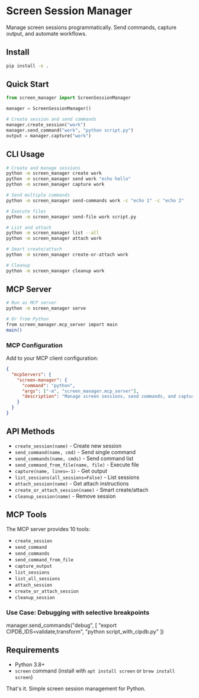 <!-- ---
!-- Timestamp: 2025-08-30 09:30:31
!-- Author: ywatanabe
!-- File: /home/ywatanabe/proj/screen-manager/README.md
!-- --- -->

# Screen Session Manager

Manage screen sessions programmatically. Send commands, capture output, and automate workflows.

## Install

```bash
pip install -e .
```

## Quick Start

```python
from screen_manager import ScreenSessionManager

manager = ScreenSessionManager()

# Create session and send commands
manager.create_session("work")
manager.send_command("work", "python script.py")
output = manager.capture("work")
```

## CLI Usage

```bash
# Create and manage sessions  
python -m screen_manager create work
python -m screen_manager send work "echo hello"
python -m screen_manager capture work

# Send multiple commands
python -m screen_manager send-commands work -c "echo 1" -c "echo 2"

# Execute files
python -m screen_manager send-file work script.py

# List and attach
python -m screen_manager list --all
python -m screen_manager attach work

# Smart create/attach  
python -m screen_manager create-or-attach work

# Cleanup
python -m screen_manager cleanup work
```

## MCP Server

```bash
# Run as MCP server
python -m screen_manager serve

# Or from Python
from screen_manager.mcp_server import main
main()
```

### MCP Configuration

Add to your MCP client configuration:

```json
{
  "mcpServers": {
    "screen-manager": {
      "command": "python",
      "args": ["-m", "screen_manager.mcp_server"],
      "description": "Manage screen sessions, send commands, and capture output"
    }
  }
}
```

## API Methods

- `create_session(name)` - Create new session
- `send_command(name, cmd)` - Send single command
- `send_commands(name, cmds)` - Send command list
- `send_command_from_file(name, file)` - Execute file
- `capture(name, lines=-1)` - Get output
- `list_sessions(all_sessions=False)` - List sessions
- `attach_session(name)` - Get attach instructions
- `create_or_attach_session(name)` - Smart create/attach
- `cleanup_session(name)` - Remove session

## MCP Tools

The MCP server provides 10 tools:
- `create_session`
- `send_command` 
- `send_commands`
- `send_command_from_file`
- `capture_output`
- `list_sessions`
- `list_all_sessions`
- `attach_session`
- `create_or_attach_session`
- `cleanup_session`

### Use Case: Debugging with selective breakpoints
manager.send_commands("debug", [
    "export CIPDB_IDS=validate,transform",
    "python script_with_cipdb.py"
])

## Requirements

- Python 3.8+
- `screen` command (install with `apt install screen` or `brew install screen`)

That's it. Simple screen session management for Python.

<!-- EOF -->